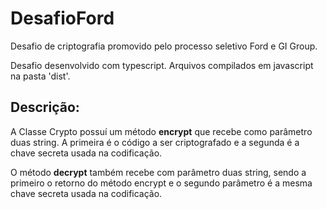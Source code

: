 # DesafioFord
Desafio de criptografia promovido pelo processo seletivo Ford e GI Group.

Desafio desenvolvido com typescript.
Arquivos compilados em javascript na pasta 'dist'.

## Descrição:
A Classe Crypto possuí um método **encrypt** que recebe como parâmetro duas string.
A primeira é o código a ser criptografado e a segunda é a chave secreta usada na codificação.


O método **decrypt** também recebe com parâmetro duas string, sendo a primeiro o retorno do método encrypt e o segundo parâmetro é a mesma chave secreta usada na codificação.
